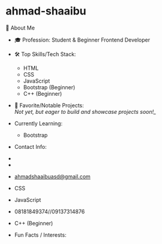 # ahmad-shaaibu

👋 About Me

- 🎓 Profession: Student & Beginner Frontend Developer
   
- 🛠️ Top Skills/Tech Stack:  
  - HTML  
  - CSS  
  - JavaScript  
  - Bootstrap (Beginner)
  - C++ (Beginner)
    
- 🚀 Favorite/Notable Projects:  
  *Not yet, but eager to build and showcase projects soon!_*

- Currently Learning:
  - Bootstrap
   
-  Contact Info:
  - 
  - 
  - ahmadshaaibuasd@gmail.com  
  - CSS  
  - JavaScript  
  - 08181849374//09137314876
  - C++ (Beginner) 

   
-  Fun Facts / Interests:
